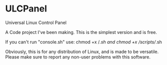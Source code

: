 # ULCPanel
Universal Linux Control Panel


A Code project I've been making.
This is the simplest version and is free.

If you can't run "console.sh" use:
chmod +x <directory placed in>/*.sh
  and
chmod +x <directory placed in>/scripts/*.sh
  
  
Obviously, this is for any distribution of Linux, and is made to be versatile.
Please make sure to report any non-user problems with this software.
